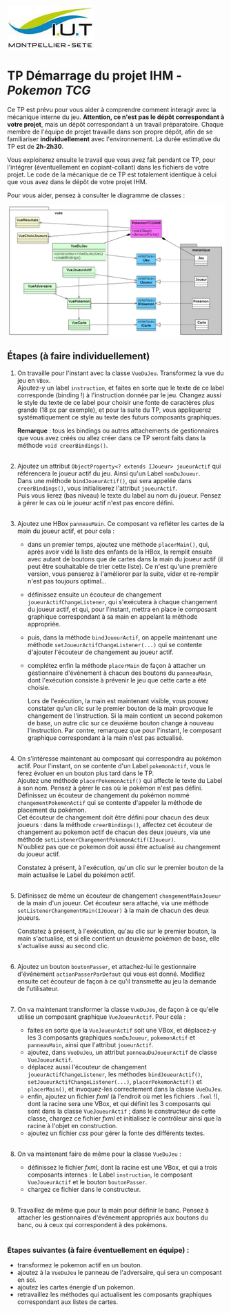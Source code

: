![](ressources/logo.jpeg)

# TP Démarrage du projet IHM - _Pokemon TCG_

Ce TP est prévu pour vous aider à comprendre comment interagir avec la mécanique interne du jeu. **Attention, ce n'est pas le dépôt correspondant à votre projet**, mais un dépôt correspondant à un travail préparatoire. Chaque membre de l'équipe de projet travaille dans son propre dépôt, afin de se familiariser **individuellement** avec l'environnement. La durée estimative du TP est de **2h-2h30**.

Vous exploiterez ensuite le travail que vous avez fait pendant ce TP, pour l'intégrer (éventuellement en copiant-collant) dans les fichiers de votre projet. Le code de la mécanique de ce TP est totalement identique à celui que vous avez dans le dépôt de votre projet IHM.

Pour vous aider, pensez à consulter le diagramme de classes :

![](ressources/DiagrammeDeClasses.png)

## Étapes (à faire individuellement)
1. On travaille pour l'instant avec la classe `VueDuJeu`. Transformez la vue du jeu en `VBox`.<br/>
Ajoutez-y un label `instruction`, et faites en sorte que le texte de ce label corresponde (binding !) à l'instruction donnée par le jeu.
Changez aussi le style du texte de ce label pour choisir une fonte de caractères plus grande (18 px par exemple), et pour la suite du TP, vous appliquerez systématiquement ce style au texte des futurs composants graphiques.

   **Remarque** : tous les bindings ou autres attachements de gestionnaires que vous avez créés ou allez créer dans ce TP seront faits dans la méthode `void creerBindings()`.
<br/><br/>

2. Ajoutez un attribut `ObjectProperty<? extends IJoueur> joueurActif` qui référencera le joueur actif du jeu. Ainsi qu'un Label `nomDuJoueur`.<br/>Dans une méthode `bindJoueurActif()`, qui sera appelée dans `creerBindings()`, vous initialiserez l'attribut `joueurActif`.<br/>
Puis vous lierez (bas niveau) le texte du label au nom du joueur. Pensez à gérer le cas où le joueur actif n'est pas encore défini.
<br/><br/>

3. Ajoutez une HBox `panneauMain`. Ce composant va refléter les cartes de la main du joueur actif, et pour cela :
   - dans un premier temps, ajoutez une méthode `placerMain()`, qui, après avoir vidé la liste des enfants de la HBox, la remplit ensuite avec autant de boutons que de cartes dans la main du joueur actif (il peut être souhaitable de trier cette liste). Ce n'est qu'une première version, vous penserez à l'améliorer par la suite, vider et re-remplir n'est pas toujours optimal...
   - définissez ensuite un écouteur de changement `joueurActifChangeListener`, qui s'exécutera à chaque changement du joueur actif, et qui, pour l'instant, mettra en place le composant graphique correspondant à sa main en appelant la méthode appropriée.
   - puis, dans la méthode `bindJoueurActif`, on appelle maintenant une méthode `setJoueurActifChangeListener(...)` qui se contente d'ajouter l'écouteur de changement au joueur actif.
   - complétez enfin la méthode `placerMain` de façon à attacher un gestionnaire d'événement à chacun des boutons du `panneauMain`, dont l'exécution consiste à prévenir le jeu que cette carte a été choisie.
   
     Lors de l'exécution, la main est maintenant visible, vous pouvez constater qu'un clic sur le premier bouton de la main provoque le changement de l'instruction. Si la main contient un second pokemon de base, un autre clic sur ce deuxième bouton change à nouveau l'instruction. Par contre, remarquez que pour l'instant, le composant graphique correspondant à la main n'est pas actualisé.
<br/><br/>

4. On s'intéresse maintenant au composant qui correspondra au pokémon actif. Pour l'instant, on se contente d'un Label `pokemonActif`, vous le ferez évoluer en un bouton plus tard dans le TP.<br/>
Ajoutez une méthode `placerPokemonActif()` qui affecte le texte du Label à son nom. Pensez à gérer le cas où le pokémon n'est pas défini.<br/>
Définissez un écouteur de changement du pokémon nommé `changementPokemonActif` qui se contente d'appeler la méthode de placement du pokémon.<br/>
Cet écouteur de changement doit être défini pour chacun des deux joueurs : dans la méthode `creerBindings()`, affectez cet écouteur de changement au pokemon actif de chacun des deux joueurs, via une méthode `setListenerChangementPokemonActif(IJoueur)`.<br/>
N'oubliez pas que ce pokemon doit aussi être actualisé au changement du joueur actif.

   Constatez à présent, à l'exécution, qu'un clic sur le premier bouton de la main actualise le Label du pokémon actif.
<br/><br/>

5. Définissez de même un écouteur de changement `changementMainJoueur` de la main d'un joueur. Cet écouteur sera attaché, via une méthode `setListenerChangementMain(IJoueur)` à la main de chacun des deux joueurs.

   Constatez à présent, à l'exécution, qu'au clic sur le premier bouton, la main s'actualise, et si elle contient un deuxième pokémon de base, elle s'actualise aussi au second clic.
<br/><br/>

6. Ajoutez un bouton `boutonPasser`, et attachez-lui le gestionnaire d'événement `actionPasserParDefaut` qui vous est donné. Modifiez ensuite cet écouteur de façon à ce qu'il transmette au jeu la demande de l'utilisateur.
<br/><br/>

7. On va maintenant transformer la classe `VueDuJeu`, de façon à ce qu'elle utilise un composant graphique `VueJoueurActif`. Pour cela :
   - faites en sorte que la `VueJoueurActif` soit une VBox, et déplacez-y les 3 composants graphiques `nomDuJoueur`, `pokemonActif` et `panneauMain`, ainsi que l'attribut `joueurActif`.
   - ajoutez, dans `VueDuJeu`, un attribut `panneauDuJoueurActif` de classe `VueJoueurActif`.
   - déplacez aussi l'écouteur de changement `joueurActifChangeListener`, les méthodes `bindJoueurActif()`, `setJoueurActifChangeListener(...)`, `placerPokemonActif()` et `placerMain()`, et invoquez-les correctement dans la classe `VueDuJeu`.
   - enfin, ajoutez un fichier _fxml_ (à l'endroit où met les fichiers `.fxml` !), dont la racine sera une VBox, et qui définit les 3 composants qui sont dans la classe `VueJoueurActif` ; dans le constructeur de cette classe, chargez ce fichier _fxml_ et initialisez le contrôleur ainsi que la racine à l'objet en construction.
   - ajoutez un fichier _css_ pour gérer la fonte des différents textes.
   <br/><br/>

8. On va maintenant faire de même pour la classe `VueDuJeu` :
   - définissez le fichier _fxml_, dont la racine est une VBox, et qui a trois composants internes : le Label `instruction`, le composant `VueJoueurActif` et le bouton `boutonPasser`.
   - chargez ce fichier dans le constructeur.
   <br/><br/>

9. Travaillez de même que pour la main pour définir le banc. Pensez à attacher les gestionnaires d'événement appropriés aux boutons du banc, ou à ceux qui correspondent à des pokémons.
<br/><br/>

### Étapes suivantes (à faire éventuellement en équipe) :
- transformez le pokemon actif en un bouton.
- ajoutez à la `VueDuJeu` le panneau de l'adversaire, qui sera un composant en soi.
- ajoutez les cartes énergie d'un pokemon.
- retravaillez les méthodes qui actualisent les composants graphiques correspondant aux listes de cartes.

